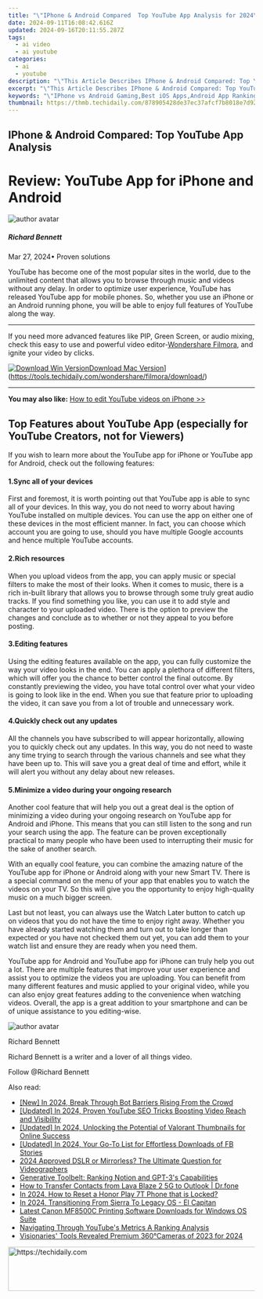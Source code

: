 ```yaml
---
title: "\"IPhone & Android Compared  Top YouTube App Analysis for 2024\""
date: 2024-09-11T16:08:42.616Z
updated: 2024-09-16T20:11:55.287Z
tags:
  - ai video
  - ai youtube
categories:
  - ai
  - youtube
description: "\"This Article Describes IPhone & Android Compared: Top YouTube App Analysis for 2024\""
excerpt: "\"This Article Describes IPhone & Android Compared: Top YouTube App Analysis for 2024\""
keywords: "\"IPhone vs Android Gaming,Best iOS Apps,Android App Rankings,Mobile OS Comparison,User-Friendly Phone OS,Top YouTube For Android,Top Video Apps on iOS\""
thumbnail: https://thmb.techidaily.com/878905428de37ec37afcf7b8018e7d924bf2c1ca322a8100dfaafbd0ac4bcb97.jpg
---
```


## IPhone & Android Compared: Top YouTube App Analysis

# Review: YouTube App for iPhone and Android

![author avatar](https://images.wondershare.com/filmora/article-images/richard-bennett.jpg)

##### Richard Bennett

 Mar 27, 2024• Proven solutions

 YouTube has become one of the most popular sites in the world, due to the unlimited content that allows you to browse through music and videos without any delay. In order to optimize user experience, YouTube has released YouTube app for mobile phones. So, whether you use an iPhone or an Android running phone, you will be able to enjoy full features of YouTube along the way.

---

 If you need more advanced features like PIP, Green Screen, or audio mixing, check this easy to use and powerful video editor-[Wondershare Filmora](https://tools.techidaily.com/wondershare/filmora/download/), and ignite your video by clicks.

[![Download Win Version](https://images.wondershare.com/filmora/guide/download-btn-win.jpg)](https://tools.techidaily.com/wondershare/filmora/download/)[Download Mac Version](https://images.wondershare.com/filmora/guide/download-btn-mac.jpg)](https://tools.techidaily.com/wondershare/filmora/download/)

---

**You may also like:** [How to edit YouTube videos on iPhone >>](https://tools.techidaily.com/wondershare/filmora/download/)

## Top Features about YouTube App (especially for YouTube Creators, not for Viewers)

 If you wish to learn more about the YouTube app for iPhone or YouTube app for Android, check out the following features:

#### 1.Sync all of your devices

 First and foremost, it is worth pointing out that YouTube app is able to sync all of your devices. In this way, you do not need to worry about having YouTube installed on multiple devices. You can use the app on either one of these devices in the most efficient manner. In fact, you can choose which account you are going to use, should you have multiple Google accounts and hence multiple YouTube accounts.

#### 2.Rich resources

 When you upload videos from the app, you can apply music or special filters to make the most of their looks. When it comes to music, there is a rich in-built library that allows you to browse through some truly great audio tracks. If you find something you like, you can use it to add style and character to your uploaded video. There is the option to preview the changes and conclude as to whether or not they appeal to you before posting.

#### 3.Editing features

 Using the editing features available on the app, you can fully customize the way your video looks in the end. You can apply a plethora of different filters, which will offer you the chance to better control the final outcome. By constantly previewing the video, you have total control over what your video is going to look like in the end. When you sue that feature prior to uploading the video, it can save you from a lot of trouble and unnecessary work.

#### 4.Quickly check out any updates

 All the channels you have subscribed to will appear horizontally, allowing you to quickly check out any updates. In this way, you do not need to waste any time trying to search through the various channels and see what they have been up to. This will save you a great deal of time and effort, while it will alert you without any delay about new releases.

#### 5.Minimize a video during your ongoing research

 Another cool feature that will help you out a great deal is the option of minimizing a video during your ongoing research on YouTube app for Android and iPhone. This means that you can still listen to the song and run your search using the app. The feature can be proven exceptionally practical to many people who have been used to interrupting their music for the sake of another search.

 With an equally cool feature, you can combine the amazing nature of the YouTube app for iPhone or Android along with your new Smart TV. There is a special command on the menu of your app that enables you to watch the videos on your TV. So this will give you the opportunity to enjoy high-quality music on a much bigger screen.

 Last but not least, you can always use the Watch Later button to catch up on videos that you do not have the time to enjoy right away. Whether you have already started watching them and turn out to take longer than expected or you have not checked them out yet, you can add them to your watch list and ensure they are ready when you need them.

 YouTube app for Android and YouTube app for iPhone can truly help you out a lot. There are multiple features that improve your user experience and assist you to optimize the videos you are uploading. You can benefit from many different features and music applied to your original video, while you can also enjoy great features adding to the convenience when watching videos. Overall, the app is a great addition to your smartphone and can be of unique assistance to you editing-wise.

![author avatar](https://images.wondershare.com/filmora/article-images/richard-bennett.jpg)

Richard Bennett

Richard Bennett is a writer and a lover of all things video.

Follow @Richard Bennett

<ins class="adsbygoogle"
     style="display:block"
     data-ad-format="autorelaxed"
     data-ad-client="ca-pub-7571918770474297"
     data-ad-slot="1223367746"></ins>

<ins class="adsbygoogle"
     style="display:block"
     data-ad-client="ca-pub-7571918770474297"
     data-ad-slot="8358498916"
     data-ad-format="auto"
     data-full-width-responsive="true"></ins>

<span class="atpl-alsoreadstyle">Also read:</span>
<div><ul>
<li><a href="https://youtube-zero.techidaily.com/n-2024-break-through-bot-barriers-rising-from-the-crowd/"><u>[New] In 2024, Break Through Bot Barriers Rising From the Crowd</u></a></li>
<li><a href="https://youtube-zero.techidaily.com/ed-in-2024-proven-youtube-seo-tricks-boosting-video-reach-and-visibility/"><u>[Updated] In 2024, Proven YouTube SEO Tricks Boosting Video Reach and Visibility</u></a></li>
<li><a href="https://youtube-zero.techidaily.com/ed-in-2024-unlocking-the-potential-of-valorant-thumbnails-for-online-success/"><u>[Updated] In 2024, Unlocking the Potential of Valorant Thumbnails for Online Success</u></a></li>
<li><a href="https://facebook-videos.techidaily.com/updated-in-2024-your-go-to-list-for-effortless-downloads-of-fb-stories/"><u>[Updated] In 2024, Your Go-To List for Effortless Downloads of FB Stories</u></a></li>
<li><a href="https://youtube-zero.techidaily.com/approved-dslr-or-mirrorless-the-ultimate-question-for-videographers/"><u>2024 Approved DSLR or Mirrorless? The Ultimate Question for Videographers</u></a></li>
<li><a href="https://tech-savvy.techidaily.com/generative-toolbelt-ranking-notion-and-gpt-3s-capabilities/"><u>Generative Toolbelt: Ranking Notion and GPT-3's Capabilities</u></a></li>
<li><a href="https://blog-min.techidaily.com/how-to-transfer-contacts-from-lava-blaze-2-5g-to-outlook-drfone-by-drfone-transfer-from-android-transfer-from-android/"><u>How to Transfer Contacts from Lava Blaze 2 5G to Outlook | Dr.fone</u></a></li>
<li><a href="https://unlock-android.techidaily.com/in-2024-how-to-reset-a-honor-play-7t-phone-that-is-locked-by-drfone-android/"><u>In 2024, How to Reset a Honor Play 7T Phone that is Locked?</u></a></li>
<li><a href="https://some-skills.techidaily.com/in-2024-transitioning-from-sierra-to-legacy-os-el-capitan/"><u>In 2024, Transitioning From Sierra To Legacy OS - El Capitan</u></a></li>
<li><a href="https://hardware-help.techidaily.com/latest-canon-mf8500c-printing-software-downloads-for-windows-os-suite/"><u>Latest Canon MF8500C Printing Software Downloads for Windows OS Suite</u></a></li>
<li><a href="https://youtube-zero.techidaily.com/ating-through-youtubes-metrics-a-ranking-analysis/"><u>Navigating Through YouTube's Metrics A Ranking Analysis</u></a></li>
<li><a href="https://fox-access.techidaily.com/visionaries-tools-revealed-premium-360cameras-of-2023-for-2024/"><u>Visionaries' Tools Revealed Premium 360°Cameras of 2023 for 2024</u></a></li>
</ul></div>

<!-- affiliate ads begin -->
<a href="https://bluettiit.sjv.io/c/5597632/2114265/17093" target="_top" id="2114265">
  <img src="//a.impactradius-go.com/display-ad/17093-2114265" border="0" alt="https://techidaily.com" width="728" height="90"/>
</a>
<img height="0" width="0" src="https://bluettiit.sjv.io/i/5597632/2114265/17093" style="position:absolute;visibility:hidden;" border="0" />
<!-- affiliate ads end -->

